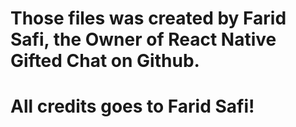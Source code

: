 # Those files was created by Farid Safi, the Owner of React Native Gifted Chat on Github.
# All credits goes to Farid Safi!
